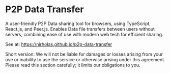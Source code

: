 # P2P Data Transfer

A user-friendly P2P Data sharing tool for browsers, using TypeScript, React.js, and Peer.js. Enables Data file transfers between users without servers, combining ease of use with modern web tech for efficient sharing.

See at: https://nirholas.github.io/p2p-data-transfer

Short version: We will not be liable for damages or losses arising from your use or inability to use the service or otherwise arising under this agreement. Please read this section carefully; it limits our obligations to you. 
